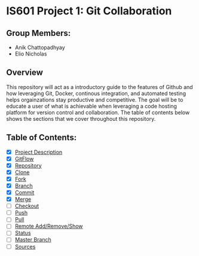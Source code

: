 # IS601 Project 1: Git Collaboration 

## Group Members: 
* Anik Chattopadhyay 
* Elio Nicholas 

## Overview
This repository will act as a introductory guide to the features of Github and how leveraging Git, Docker, continous integration, and automated testing helps orgainzations stay productive and competitive. The goal will be to educate a user of what is achievable when leveraging a code hosting platform for version control and collaboration. The table of contents below shows the sections that we cover throughout this repository. 

## Table of Contents: 
* [x] [Project Description](/ProjectDescription.md)
* [x] [GitFlow](/Sections/gitFlow.md) 
* [x] [Repository](/Sections/Repository.md)  
* [x] [Clone](/Sections/Clone.md) 
* [x] [Fork](/Sections/Fork.md) 
* [x] [Branch](/Sections/Branch.md) 
* [x] [Commit](/Sections/Commit.md) 
* [x] [Merge](/Sections/Merge.md)  
* [ ] [Checkout](/Sections/Checkout.md) 
* [ ] [Push](/Sections/Push.md) 
* [ ] [Pull](/Sections/Pull.md) 
* [ ] [Remote Add/Remove/Show](/Sections/Remote_Add_Remove_Show.md) 
* [ ] [Status](/Sections/Status.md) 
* [ ] [Master Branch](/Sections/Master.md) 
* [ ] [Sources](/Sources.md)